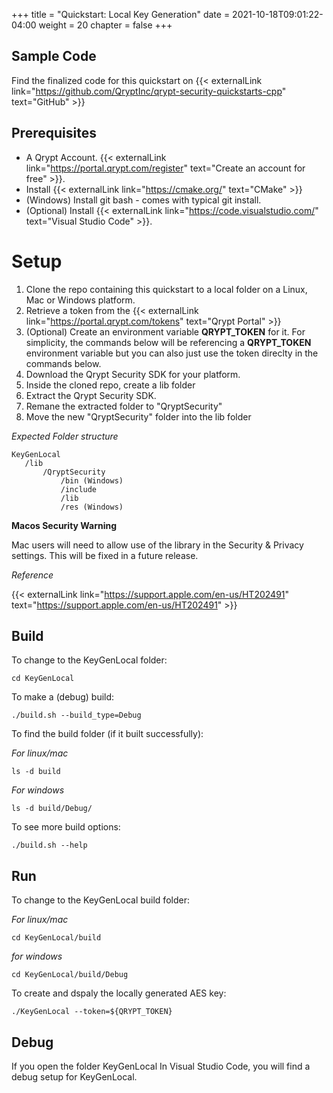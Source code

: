 +++
title = "Quickstart: Local Key Generation"
date = 2021-10-18T09:01:22-04:00
weight = 20
chapter = false
+++

## Sample Code

Find the finalized code for this quickstart on {{< externalLink link="https://github.com/QryptInc/qrypt-security-quickstarts-cpp" text="GitHub" >}}

## Prerequisites
- A Qrypt Account. {{< externalLink link="https://portal.qrypt.com/register" text="Create an account for free" >}}.
- Install {{< externalLink link="https://cmake.org/" text="CMake" >}}
- (Windows) Install git bash - comes with typical git install.
- (Optional) Install {{< externalLink link="https://code.visualstudio.com/" text="Visual Studio Code" >}}.

# Setup
1. Clone the repo containing this quickstart to a local folder on a Linux, Mac or Windows platform.
1. Retrieve a token from the {{< externalLink link="https://portal.qrypt.com/tokens" text="Qrypt Portal" >}}
1. (Optional) Create an environment variable **QRYPT_TOKEN** for it. For simplicity, the commands below will be referencing a **QRYPT_TOKEN** environment variable but you can also just use the token direclty in the commands below.
1. Download the Qrypt Security SDK for your platform.
1. Inside the cloned repo, create a lib folder
1. Extract the Qrypt Security SDK.
1. Remane the extracted folder to "QryptSecurity"
1. Move the new "QryptSecurity" folder into the lib folder

*Expected Folder structure*

    KeyGenLocal
       /lib
           /QryptSecurity
               /bin (Windows)
               /include
               /lib
               /res (Windows)

**Macos Security Warning**

Mac users will need to allow use of the library in the Security & Privacy settings. This will be fixed in a future release.

*Reference*

{{< externalLink link="https://support.apple.com/en-us/HT202491" text="https://support.apple.com/en-us/HT202491" >}}

## Build
To change to the KeyGenLocal folder:
    
    cd KeyGenLocal

To make a (debug) build:
    
    ./build.sh --build_type=Debug

To find the build folder (if it built successfully):

*For linux/mac*
        
    ls -d build
    
*For windows*

    ls -d build/Debug/

To see more build options:
    
    ./build.sh --help

## Run
To change to the KeyGenLocal build folder:

*For linux/mac*
    
    cd KeyGenLocal/build

*for windows*

    cd KeyGenLocal/build/Debug


To create and dspaly the locally generated AES key:

    ./KeyGenLocal --token=${QRYPT_TOKEN}
 
## Debug
If you open the folder KeyGenLocal In Visual Studio Code, you will find a debug setup for KeyGenLocal.

